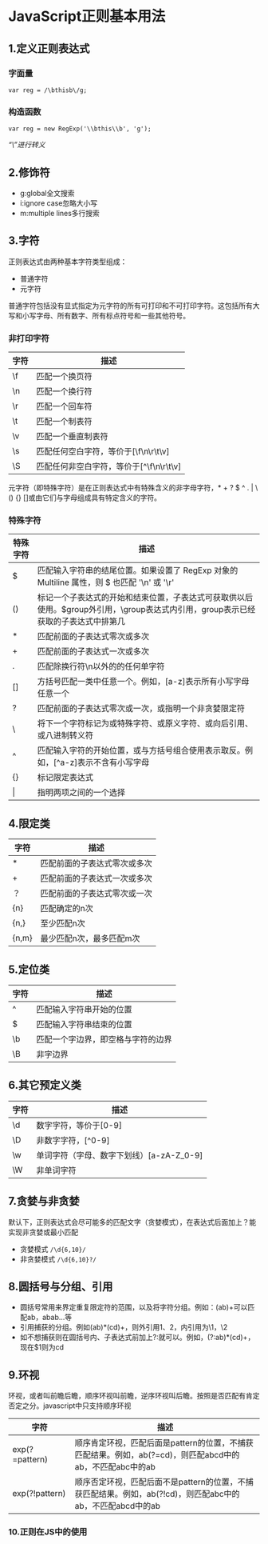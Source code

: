 # JavaScript正则基本用法
## 1.定义正则表达式
### 字面量
`
var reg = /\bthisb\/g;
`
### 构造函数
`
var reg = new RegExp('\\bthis\\b', 'g');
`

*“\”进行转义*
## 2.修饰符
- g:global全文搜索
- i:ignore case忽略大小写
- m:multiple lines多行搜索
## 3.字符
正则表达式由两种基本字符类型组成：
- 普通字符
- 元字符

普通字符包括没有显式指定为元字符的所有可打印和不可打印字符。这包括所有大写和小写字母、所有数字、所有标点符号和一些其他符号。

### 非打印字符
字符 | 描述
--- | ---
\f | 匹配一个换页符
\n | 匹配一个换行符
\r | 匹配一个回车符
\t | 匹配一个制表符
\v | 匹配一个垂直制表符
\s | 匹配任何空白字符，等价于[\f\n\r\t\v]
\S | 匹配任何非空白字符，等价于[^\f\n\r\t\v]

元字符（即特殊字符）是在正则表达式中有特殊含义的非字母字符，* + ? $ ^ . | \ () {} []或由它们与字母组成具有特定含义的字符。
### 特殊字符
特殊字符 | 描述
--- | ---
$ | 匹配输入字符串的结尾位置。如果设置了 RegExp 对象的 Multiline 属性，则 $ 也匹配 '\n' 或 '\r'
() | 标记一个子表达式的开始和结束位置，子表达式可获取供以后使用。$group外引用，\group表达式内引用，group表示已经获取的子表达式中排第几
* | 匹配前面的子表达式零次或多次
+ | 匹配前面的子表达式一次或多次
. | 匹配除换行符\n以外的的任何单字符
[] | 方括号匹配一类中任意一个。例如，[a-z]表示所有小写字母任意一个
? | 匹配前面的子表达式零次或一次，或指明一个非贪婪限定符
\ | 将下一个字符标记为或特殊字符、或原义字符、或向后引用、或八进制转义符
^ | 匹配输入字符的开始位置，或与方括号组合使用表示取反。例如，[^a-z]表示不含有小写字母
{} | 标记限定表达式
\| | 指明两项之间的一个选择

## 4.限定类
字符 | 描述
--- | ---
* | 匹配前面的子表达式零次或多次
+ | 匹配前面的子表达式一次或多次
？| 匹配前面的子表达式零次或一次
{n} | 匹配确定的n次
{n,} | 至少匹配n次
{n,m} | 最少匹配n次，最多匹配m次

## 5.定位类
字符 | 描述
--- | --- 
^ | 匹配输入字符串开始的位置
$ | 匹配输入字符串结束的位置
\b | 匹配一个字边界，即空格与字符的边界
\B | 非字边界

## 6.其它预定义类
字符 | 描述
--- | ---
\d | 数字字符，等价于[0-9]
\D | 非数字字符，[^0-9]
\w | 单词字符（字母、数字下划线）[a-zA-Z_0-9]
\W | 非单词字符

## 7.贪婪与非贪婪
默认下，正则表达式会尽可能多的匹配文字（贪婪模式），在表达式后面加上？能实现非贪婪或最小匹配
- 贪婪模式
`
/\d{6,10}/
`
- 非贪婪模式
`
/\d{6,10}?/
`
## 8.圆括号与分组、引用
- 圆括号常用来界定重复限定符的范围，以及将字符分组。例如：(ab)+可以匹配ab，abab...等
- 引用捕获的分组。例如(ab)*(cd)+，则外引用$1、$2，内引用为\1，\2
- 如不想捕获则在圆括号内、子表达式前加上?:就可以。例如，(?:ab)*(cd)+，现在$1则为cd

## 9.环视
环视，或者叫前瞻后瞻，顺序环视叫前瞻，逆序环视叫后瞻。按照是否匹配有肯定否定之分。javascript中只支持顺序环视

字符 | 描述
--- | ---
exp(?=pattern) | 顺序肯定环视，匹配后面是pattern的位置，不捕获匹配结果。例如，ab(?=cd)，则匹配abcd中的ab，不匹配abc中的ab
exp(?!pattern) | 顺序否定环视，匹配后面不是pattern的位置，不捕获匹配结果。例如，ab(?!cd)，则匹配abc中的ab，不匹配abcd中的ab

### 10.正则在JS中的使用

